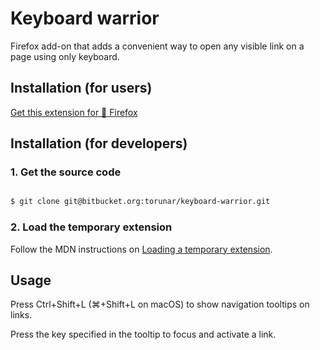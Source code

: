# Keyboard warrior

Firefox add-on that adds a convenient way to open any visible link on a page using only keyboard.

## Installation (for users)

[Get this extension for 🦊 Firefox](https://addons.mozilla.org/en-US/firefox/addon/keyboard-warrior/)

## Installation (for developers)

### 1. Get the source code

```bash

$ git clone git@bitbucket.org:torunar/keyboard-warrior.git

```

### 2. Load the temporary extension

Follow the MDN instructions on [Loading a temporary extension](https://developer.mozilla.org/en-US/docs/Tools/about:debugging#Extensions).

## Usage

Press Ctrl+Shift+L (⌘+Shift+L on macOS) to show navigation tooltips on links.

Press the key specified in the tooltip to focus and activate a link. 